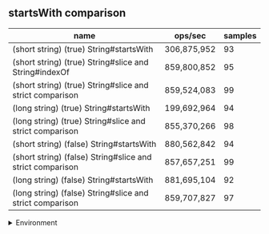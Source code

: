 ## startsWith comparison

|name|ops/sec|samples|
|-|-|-|
|(short string) (true) String#startsWith|306,875,952|93|
|(short string) (true) String#slice and String#indexOf|859,800,852|95|
|(short string) (true) String#slice and strict comparison|859,524,083|99|
|(long string) (true) String#startsWith|199,692,964|94|
|(long string) (true) String#slice and strict comparison|855,370,266|98|
|(short string) (false) String#startsWith|880,562,842|94|
|(short string) (false) String#slice and strict comparison|857,657,251|99|
|(long string) (false) String#startsWith|881,695,104|92|
|(long string) (false) String#slice and strict comparison|859,707,827|97|


<details>
<summary>Environment</summary>

* __Machine:__ linux x64 | 4 vCPUs | 15.6GB Mem
* __Run:__ Tue Apr 23 2024 13:54:03 GMT+0000 (Coordinated Universal Time)
</details>

<!--
{"environment":{"platform":"linux","arch":"x64","cpus":4,"totalMemory":15.606491088867188},"benchmarks":[{"name":"(short string) (true) String#startsWith","opsSec":306875952.4145736,"samples":6},{"name":"(short string) (true) String#slice and String#indexOf","opsSec":859800852.1005538,"samples":8},{"name":"(short string) (true) String#slice and strict comparison","opsSec":859524082.5934092,"samples":6},{"name":"(long string) (true) String#startsWith","opsSec":199692964.45399755,"samples":6},{"name":"(long string) (true) String#slice and strict comparison","opsSec":855370266.4286667,"samples":6},{"name":"(short string) (false) String#startsWith","opsSec":880562842.2744597,"samples":9},{"name":"(short string) (false) String#slice and strict comparison","opsSec":857657251.4896599,"samples":8},{"name":"(long string) (false) String#startsWith","opsSec":881695103.5700371,"samples":8},{"name":"(long string) (false) String#slice and strict comparison","opsSec":859707826.662527,"samples":6}]}-->
